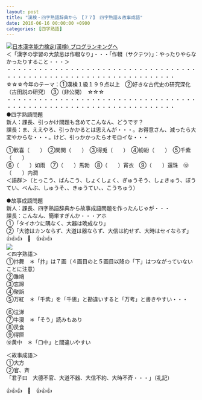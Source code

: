 ```yaml
---
layout: post
title: "漢検・四字熟語辞典から　【７７】　四字熟語＆故事成語"
date: 2016-06-16 00:00:00 +0900
categories: [四字熟語]
---
```


[![](/syuusyuu9701/assets/images/漢検・四字熟語辞典から-【７７】-四字熟語＆故事成語-br_c_3028_1.gif)](http://blog.with2.net/link.php?1659096:3028 "日本漢字能力検定(漢検) ブログランキングへ")[日本漢字能力検定(漢検) ブログランキングへ](http://blog.with2.net/link.php?1659096:3028)  
＜「漢字の学習の大禁忌は作輟なり」・・・「作輟（サクテツ）」：やったりやらなかったりすること・・・＞  
・・・・・・・・・・・・・・・・・・・・・・・・・・・・・・・・・・・・・・・・・・・・・・・・・・・・・・・・・・・・・・・・・・・・  
☆☆☆今年のテーマ：①漢検１級１９９点以上　②好きな古代史の研究深化（古田説の研究）　③（非公開）　☆☆☆　　  
・・・・・・・・・・・・・・・・・・・・・・・・・・・・・・・・・・・・・・・・・・・・・・・・・・・・・・・・・・・・・・・・・・・・  
●四字熟語問題  
新人：課長、引っかけ問題も含めてこんなん、どうです？  
課長：ま、ええやろ、引っかかるとは思えんが・・・。お得意さん、減ったら大変やからな・・・。けど、引っかかったらオモロイな・・・  
  
①歓喜（　　）　②関関（　　）　③得兎（　　）　④紛紛（　　）　⑤千紫（　　）  
⑥（　　）如雨　⑦（　　）馬勃　⑧（　　）宵衣　⑨（　　）還珠　⑩（　　）内潤  
＜語群＞（とっこう、ばんこう、しょくしょく、ぎゅうそう、しょきゅう、ぼうてい、べんぶ、しゅうそ、、きゅうてい、、こうちゅう）  
  
●故事成語問題  
新人：課長、四字熟語辞典から故事成語問題を作ったんじゃが・・・  
課長：こんなん、簡単すぎんか・・・アホ  
①「タイホウに隅なく、大器は晩成なり」  
②「大徳はカンならず、大道は器ならず、大信は約せず、大時はセイならず」  
👍👍👍　🐒　👍👍👍  
![](/syuusyuu9701/assets/images/漢検・四字熟語辞典から-【７７】-四字熟語＆故事成語-469e9b4acf68a57a103e8ec3a6b1b81c.png)  
＜四字熟語＞  
①抃舞　＊「抃」は７画（４画目のと５画目以降の「下」はつながっていないことに注意）  
②雎鳩  
③忘蹄  
④聚訴　　  
⑤万紅　＊「千紫」を「千思」と勘違いすると「万考」と書きやすい・・・  
  
⑥泣涕　  
⑦牛溲　＊「そう」読みもあり  
⑧昃食  
⑨得匣  
⑩黄中　＊「口中」と間違いやすい  
  
＜故事成語＞  
①大方  
②官、斉  
「君子曰　大德不官、大道不器、大信不約、大時不斉・・・」（礼記）  
  
👍👍👍　🐒　👍👍👍  